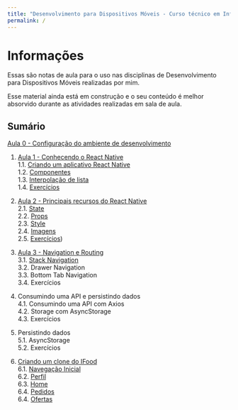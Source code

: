 ```yaml
---
title: "Desenvolvimento para Dispositivos Móveis - Curso técnico em Informática"
permalink: /
---
```


# Informações

Essas são notas de aula para o uso nas disciplinas de Desenvolvimento para Dispositivos Móveis realizadas por mim. 

Esse material ainda está em construção e o seu conteúdo é melhor absorvido durante as atividades realizadas em sala de aula.
## Sumário

[Aula 0 - Configuração do ambiente de desenvolvimento](ambiente/intro.md)

1. [Aula 1 - Conhecendo o React Native](intro/intro.md)  
  1.1. [Criando um aplicativo React Native](intro/criar-aplicacao-react-native.html)  
  1.2. [Componentes](intro/componentes.html)  
  1.3. [Interpolação de lista](intro/interpolacao-lista.html)  
  1.4. [Exercícios](intro/exercicios.html)   
 
2. [Aula 2 - Principais recursos do React Native](recursos/intro.md)  
  2.1. [State](recursos/state.html)  
  2.2. [Props](recursos/props.html)  
  2.3. [Style](recursos/style.html)  
  2.4. [Imagens](recursos/imagens.html)  
  2.5. [Exercícios](recursos/exercicios.html))  

3. [Aula 3 - Navigation e Routing](navegacao/intro.md)  
  3.1. [Stack Navigation](navegacao/stack.html)  
  3.2. Drawer Navigation  
  3.3. Bottom Tab Navigation  
  3.4. Exercícios  

4. Consumindo uma API e persistindo dados  
  4.1. Consumindo uma API com Axios  
  4.2. Storage com AsyncStorage  
  4.3. Exercícios  

5. Persistindo dados  
  5.1. AsyncStorage  
  5.2. Exercícios  

6. [Criando um clone do IFood](ifood/intro.md)  
  6.1. [Navegação Inicial](ifood/navegacao-inicial.html)  
  6.2. [Perfil](ifood/perfil.html)  
  6.3. [Home](ifood/home.html)  
  6.4. [Pedidos](ifood/pedidos.html)  
  6.4. [Ofertas](ifood/ofertas.html)  